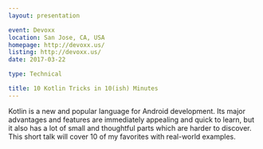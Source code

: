 ```yaml
---
layout: presentation

event: Devoxx
location: San Jose, CA, USA
homepage: http://devoxx.us/
listing: http://devoxx.us/
date: 2017-03-22

type: Technical

title: 10 Kotlin Tricks in 10(ish) Minutes
---
```


Kotlin is a new and popular language for Android development. Its major advantages and features are
immediately appealing and quick to learn, but it also has a lot of small and thoughtful parts which
are harder to discover. This short talk will cover 10 of my favorites with real-world examples.
